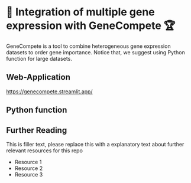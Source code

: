 # 🧬 Integration of multiple gene expression with GeneCompete 🏆

GeneCompete is a tool to combine heterogeneous gene expression datasets to order gene importance. Notice that, we suggest using Python function for large datasets.

## Web-Application

https://genecompete.streamlit.app/

## Python function



## Further Reading

This is filler text, please replace this with a explanatory text about further relevant resources for this repo
- Resource 1
- Resource 2
- Resource 3
